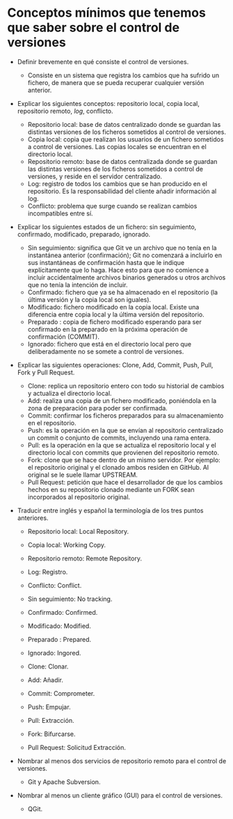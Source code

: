 # Conceptos mínimos que tenemos que saber sobre el control de versiones

* Definir brevemente en qué consiste el control de versiones.
	- Consiste en un sistema que registra los cambios que ha sufrido un fichero, de manera que se pueda recuperar cualquier versión anterior.


* Explicar los siguientes conceptos: repositorio local, copia local, repositorio remoto, *log*, conflicto.
	- Repositorio local: base de datos centralizado donde se guardan las distintas versiones de los ficheros sometidos al control de versiones.
	- Copia local: copia que realizan los usuarios de un fichero sometidos a control de versiones. Las copias locales se encuentran en el directorio local.
	- Repositorio remoto: base de datos centralizada donde se guardan las distintas versiones de los ficheros sometidos a control de versiones, y reside en el servidor centralizado.
	- Log: registro de todos los cambios que se han producido en el repositorio. Es la responsabilidad del cliente añadir información al log.
	- Conflicto: problema que surge cuando se realizan cambios incompatibles entre sí.

* Explicar los siguientes estados de un fichero: sin seguimiento, confirmado, modificado, preparado, ignorado. 
	- Sin seguimiento: significa que Git ve un archivo que no tenía en la instantánea anterior (confirmación); Git no comenzará a incluirlo en sus instantáneas de confirmación hasta que le indique explícitamente que lo haga. 
		Hace esto para que no comience a incluir accidentalmente archivos binarios generados u otros archivos que no tenía la intención de incluir.
	- Confirmado: fichero que ya se ha almacenado en el repositorio (la última versión y la copia local son iguales).
	- Modificado: fichero modificado en la copia local. Existe una diferencia entre copia local y la última versión del repositorio.
	- Preparado : copia de fichero modificado esperando para ser confirmado en la preparado en la próxima operación de confirmación (COMMIT).
	- Ignorado: fichero que está en el directorio local pero que deliberadamente no se somete a control de versiones.

* Explicar las siguientes operaciones: Clone, Add, Commit, Push, Pull, Fork y Pull Request. 
	- Clone: replica un repositorio entero con todo su historial de cambios y actualiza el directorio local.
	- Add: realiza una copia de un fichero modificado, poniéndola en la zona de preparación para poder ser confirmada.
	- Commit: confirmar los ficheros preparados para su almacenamiento en el repositorio.
	- Push: es la operación en la que se envían al repositorio centralizado un commit o conjunto de commits, incluyendo una rama entera.
	- Pull: es la operación en la que se actualiza el repositorio local y el directorio local con commits que provienen del repositorio remoto.
	- Fork: clone que se hace dentro de un mismo servidor. Por ejemplo: el repositorio original y el clonado ambos residen en GitHub. Al original se le suele llamar UPSTREAM.
	- Pull Request: petición que hace el desarrollador de que los cambios hechos en su repositorio clonado mediante un FORK sean incorporados al repositorio original.

* Traducir entre inglés y español la terminología de los tres puntos anteriores. 
	- Repositorio local: Local Repository.
	- Copia local: Working Copy.
	- Repositorio remoto: Remote Repository.
	- Log: Registro.
	- Conflicto: Conflict.
	
	- Sin seguimiento: No tracking.
	- Confirmado: Confirmed.
	- Modificado: Modified.
	- Preparado : Prepared.
	- Ignorado: Ingored.
	
	- Clone: Clonar.
	- Add: Añadir.
	- Commit: Comprometer.
	- Push: Empujar.
	- Pull: Extracción.
	- Fork: Bifurcarse.
	- Pull Request: Solicitud Extracción.
	
* Nombrar al menos dos servicios de repositorio remoto para el control de versiones. 
	- Git y Apache Subversion.

* Nombrar al menos un cliente gráfico (GUI) para el control de versiones.
	- QGit.


	
	